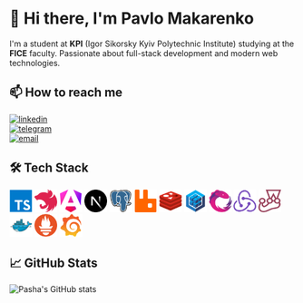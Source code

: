 <h1>👋 Hi there, I'm Pavlo Makarenko</h1>

<p>I'm a student at <b>KPI</b> (Igor Sikorsky Kyiv Polytechnic Institute) studying at the <b>FICE</b> faculty. Passionate about full-stack development and modern web technologies.</p>


<h2>📫 How to reach me</h2>
<div>
  <div>
    <a target="_blank" href="https://www.linkedin.com/in/pasha-makarenko-a1b899284">
      <img alt="linkedin" src="https://img.shields.io/badge/LinkedIn-0A66C2?style=for-the-badge&logo=linkedin&logoColor=white"/>
    </a>
  </div>
  <div>
    <a target="_blank" href="https://t.me/pashamakarenko">
      <img alt="telegram" src="https://img.shields.io/badge/Telegram-26A5E4?style=for-the-badge&logo=telegram&logoColor=white"/>
    </a>
  </div>
  <div>
    <a target="_blank" href="mailto:pashamakarenko2007@gmail.com">
      <img alt="email" src="https://img.shields.io/badge/Gmail-EA4335?style=for-the-badge&logo=gmail&logoColor=white"/>
    </a>
  </div>
</div>

<h2>🛠 Tech Stack</h2>
<div>
  <img src="https://github.com/devicons/devicon/blob/master/icons/typescript/typescript-original.svg" width="40" height="40" alt="TypeScript">
  <img src="https://github.com/devicons/devicon/blob/master/icons/nestjs/nestjs-original.svg" width="40" height="40" alt="Nest">
  <img src="https://github.com/devicons/devicon/blob/master/icons/angular/angular-original.svg" width="40" height="40" alt="Angular">
  <img src="https://github.com/devicons/devicon/blob/master/icons/nextjs/nextjs-original.svg" width="40" height="40" alt="Next.js">
  <img src="https://github.com/devicons/devicon/blob/master/icons/postgresql/postgresql-original.svg" width="40" height="40" alt="PostgreSQL">
  <img src="https://github.com/devicons/devicon/blob/master/icons/rabbitmq/rabbitmq-original.svg" width="40" height="40" alt="RabbitMQ">
  <img src="https://github.com/devicons/devicon/blob/master/icons/redis/redis-original.svg" width="40" height="40" alt="Redis">
  <img src="https://github.com/devicons/devicon/blob/master/icons/sequelize/sequelize-original.svg" width="40" height="40" alt="Sequelize">
  <img src="https://github.com/devicons/devicon/blob/master/icons/rxjs/rxjs-original.svg" width="40" height="40" alt="RxJs">
  <img src="https://github.com/devicons/devicon/blob/master/icons/redux/redux-original.svg" width="40" height="40" alt="Redux">
  <img src="https://github.com/devicons/devicon/blob/master/icons/jest/jest-plain.svg" width="40" height="40" alt="Jest">
  <img src="https://github.com/devicons/devicon/blob/master/icons/docker/docker-original.svg" width="40" height="40" alt="Docker">
  <img src="https://github.com/devicons/devicon/blob/master/icons/prometheus/prometheus-original.svg" width="40" height="40" alt="Prometheus">
  <img src="https://github.com/devicons/devicon/blob/master/icons/grafana/grafana-original.svg" width="40" height="40" alt="Grafana">
</div>

<h2>📈 GitHub Stats</h2>
<div>
  <img src="https://github-readme-stats.vercel.app/api/top-langs?username=Pasha-Makarenko&show_icons=true&theme=tokyonight&locale=en&layout=compact" alt="Pasha's GitHub stats"/>
</div>

